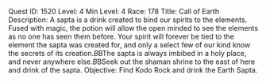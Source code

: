 Quest ID: 1520
Level: 4
Min Level: 4
Race: 178
Title: Call of Earth
Description: A sapta is a drink created to bind our spirits to the elements. Fused with magic, the potion will allow the open minded to see the elements as no one has seen them before. Your spirit will forever be tied to the element the sapta was created for, and only a select few of our kind know the secrets of its creation.$B$BThe sapta is always imbibed in a holy place, and never anywhere else.$B$BSeek out the shaman shrine to the east of here and drink of the sapta.
Objective: Find Kodo Rock and drink the Earth Sapta.
